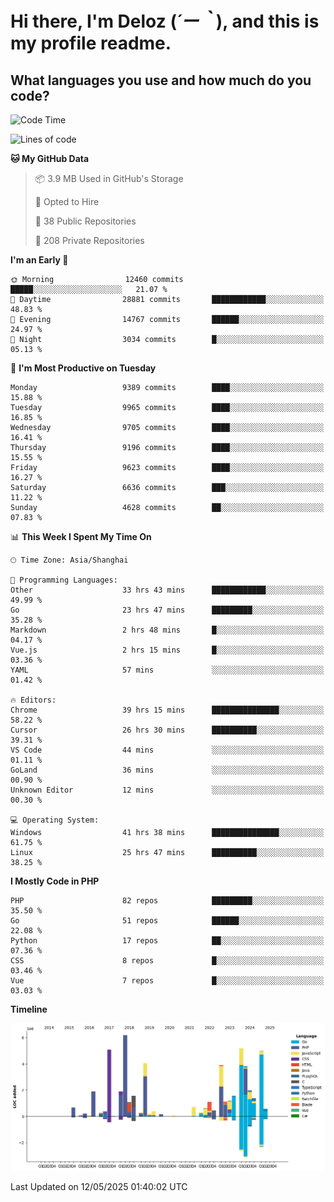 # **Hi there, I'm Deloz (*´ー｀*), and this is my profile readme.**

## **What languages you use and how much do you code?**

<!--START_SECTION:waka-->
![Code Time](http://img.shields.io/badge/Code%20Time-6%2C340%20hrs%2053%20mins-blue)

![Lines of code](https://img.shields.io/badge/From%20Hello%20World%20I%27ve%20Written-53.2%20million%20lines%20of%20code-blue)

**🐱 My GitHub Data** 

> 📦 3.9 MB Used in GitHub's Storage 
 > 
> 💼 Opted to Hire
 > 
> 📜 38 Public Repositories 
 > 
> 🔑 208 Private Repositories 
 > 
**I'm an Early 🐤** 

```text
🌞 Morning                12460 commits       █████░░░░░░░░░░░░░░░░░░░░   21.07 % 
🌆 Daytime                28881 commits       ████████████░░░░░░░░░░░░░   48.83 % 
🌃 Evening                14767 commits       ██████░░░░░░░░░░░░░░░░░░░   24.97 % 
🌙 Night                  3034 commits        █░░░░░░░░░░░░░░░░░░░░░░░░   05.13 % 
```
📅 **I'm Most Productive on Tuesday** 

```text
Monday                   9389 commits        ████░░░░░░░░░░░░░░░░░░░░░   15.88 % 
Tuesday                  9965 commits        ████░░░░░░░░░░░░░░░░░░░░░   16.85 % 
Wednesday                9705 commits        ████░░░░░░░░░░░░░░░░░░░░░   16.41 % 
Thursday                 9196 commits        ████░░░░░░░░░░░░░░░░░░░░░   15.55 % 
Friday                   9623 commits        ████░░░░░░░░░░░░░░░░░░░░░   16.27 % 
Saturday                 6636 commits        ███░░░░░░░░░░░░░░░░░░░░░░   11.22 % 
Sunday                   4628 commits        ██░░░░░░░░░░░░░░░░░░░░░░░   07.83 % 
```


📊 **This Week I Spent My Time On** 

```text
🕑︎ Time Zone: Asia/Shanghai

💬 Programming Languages: 
Other                    33 hrs 43 mins      ████████████░░░░░░░░░░░░░   49.99 % 
Go                       23 hrs 47 mins      █████████░░░░░░░░░░░░░░░░   35.28 % 
Markdown                 2 hrs 48 mins       █░░░░░░░░░░░░░░░░░░░░░░░░   04.17 % 
Vue.js                   2 hrs 15 mins       █░░░░░░░░░░░░░░░░░░░░░░░░   03.36 % 
YAML                     57 mins             ░░░░░░░░░░░░░░░░░░░░░░░░░   01.42 % 

🔥 Editors: 
Chrome                   39 hrs 15 mins      ███████████████░░░░░░░░░░   58.22 % 
Cursor                   26 hrs 30 mins      ██████████░░░░░░░░░░░░░░░   39.31 % 
VS Code                  44 mins             ░░░░░░░░░░░░░░░░░░░░░░░░░   01.11 % 
GoLand                   36 mins             ░░░░░░░░░░░░░░░░░░░░░░░░░   00.90 % 
Unknown Editor           12 mins             ░░░░░░░░░░░░░░░░░░░░░░░░░   00.30 % 

💻 Operating System: 
Windows                  41 hrs 38 mins      ███████████████░░░░░░░░░░   61.75 % 
Linux                    25 hrs 47 mins      ██████████░░░░░░░░░░░░░░░   38.25 % 
```

**I Mostly Code in PHP** 

```text
PHP                      82 repos            █████████░░░░░░░░░░░░░░░░   35.50 % 
Go                       51 repos            ██████░░░░░░░░░░░░░░░░░░░   22.08 % 
Python                   17 repos            ██░░░░░░░░░░░░░░░░░░░░░░░   07.36 % 
CSS                      8 repos             █░░░░░░░░░░░░░░░░░░░░░░░░   03.46 % 
Vue                      7 repos             █░░░░░░░░░░░░░░░░░░░░░░░░   03.03 % 
```



**Timeline**

![Lines of Code chart](https://raw.githubusercontent.com/deloz/deloz/main/assets/bar_graph.png)


 Last Updated on 12/05/2025 01:40:02 UTC
<!--END_SECTION:waka-->
